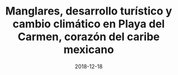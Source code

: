 ---
title: 'Manglares, desarrollo turístico y cambio climático en Playa del Carmen, corazón del caribe mexicano'
collection: publications
permalink: /publication/2018-12-18-Manglares
excerpt: 'Manglares, desarrollo turístico y cambio climático en Playa del Carmen, corazón del caribe mexicano” collection: publications permalink: /publication/2018-12-18-Manglares excerpt: ‘Los manglares sostienen la biodiversidad de los ecosistemas costeros intertropicales del planeta; pero son amenazados constantemente por el desarrollo acelerado antrópico y los impactos del Cambio Climático (CC). En México, a pesar de estar protegidos por la ley, se requieren más estudios a escala local, por lo que se eligió la ciudad de Playa del Carmen, con la mayor tasa de crecimiento en México y América Latina. Se cartografiaron las superficies de manglar, utilizando una imagen de satélite QuickBird, se describe el desarrollo turístico de la ciudad y se señalan los principales impactos ante el CC, por huracanes y aumento del nivel del mar, obtenidos de datos mareográficos y altimétricos (TOPEX/Poseidón, Jason-1 y OSTM/Jason-2). Playa del Carmen cuenta con una extensión de 182 ha de manglares; su desarrollo acelerado lo ha convertido en un destino turístico de clase mundial; y sus tasas de aumento del nivel del mar (local y regional), son menores a la tasa mundial. Se concluye que el impacto temporal de los huracanes será mayor a medio plazo que el impacto paulatino del nivel medio del mar a largo plazo. Finalmente, se propone un “Área de Protección Especial'
date: 2018-12-18
venue: 'Cuadernos de Biodiversidad'
paperurl: 'https://cuadernosdebiodiversidad.ua.es/article/view/2018-n55-manglares-desarrollo-turistico-y-cambio-climatico-en-playa-del-carmen-corazon-del-caribe-mexicano'
citation: 'RUIZ RAMÍREZ, Jennifer Denisse; LÓPEZ MONTEJO, Gerardo Daniel; CABRERA GUILLERMO, Ramiro J. Manglares, desarrollo turístico y cambio climático en Playa del Carmen, corazón del caribe mexicano. Cuadernos de Biodiversidad, [S.l.], n. 55, p. 28-40, dic. 2018. ISSN 2254-612X.'
---
